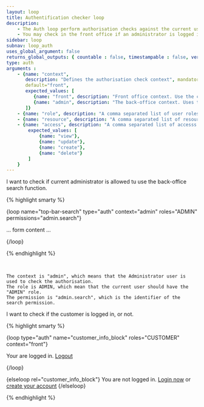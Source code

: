 ```yaml
---
layout: loop
title: Authentification checker loop
description:
    - The Auth loop perform authorisation checks against the current user in the front-office or back-office context. This loop returns nothing if the authaurization fails, or the loop contents if it succeds.
    - You may check in the front office if an administrator is logged in, and perform specific functions in your front-office template (such as direct editing, for example).
sidebar: loop
subnav: loop_auth
uses_global_argument: false
returns_global_outputs: { countable : false, timestampable : false, versionable : false }
type: auth
arguments :
    - {name: "context", 
       description: "Defines the authorisation check context", mandatory="false", 
       default="front", 
       expected_values: [
          {name: "front", description: "Front office context. Use the customer user to perform the check."},
          {name: "admin", description: "The back-office context. Uses the admin user to perform the check."}
       ]}
    - {name: "role", description: "A comma separated list of user roles", mandatory: "true"}
    - {name: "resource", description: "A comma separated list of resources. If empty or missing, the authorization is checked against the roles only"}
    - {name: "access", description: "A comma separated list of accesss. If empty or missing, the authorization is checked against the roles only",
        expected_values: [
            {name: "view"},
            {name: "update"},
            {name: "create"},
            {name: "delete"}
        ]
    }
---
```


<div class="description large-12">
    I want to check if current administrator is allowed tu use the back-office search function.
</div>

<div class="code large-12">

{% highlight smarty %}

{loop name="top-bar-search" type="auth" context="admin" roles="ADMIN" permissions="admin.search"}
    <form class="form-search" action="{url path='/admin/search'}">
        ... form content ...
	</form>
{/loop}


{% endhighlight %}

</div>&nbsp;

 <div class="postscriptum large-12">

    The context is "admin", which means that the Administrator user is used to check the authorisation.
    The role is ADMIN, which mean that the current user should have the "ADMIN" role.
    The permission is "admin.search", which is the identifier of the search permission.

</div>

<div class="description large-12">
    I want to check if the customer is logged in, or not.
</div>

<div class="code large-12">

{% highlight smarty %}

{loop type="auth" name="customer_info_block" roles="CUSTOMER" context="front"}
    <p>Your are logged in. <a href="{viewurl view='index' action='logoutCustomer'}">Logout</a></p>
{/loop}

{elseloop rel="customer_info_block"}
    You are not logged in. <a href="{viewurl view='login'}">Login now</a> or <a href="{viewurl view='create_account'}">create your account</a>
{/elseloop}


{% endhighlight %}

</div>&nbsp;